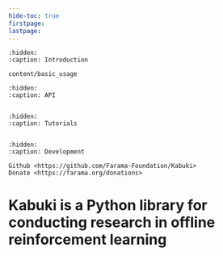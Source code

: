 ```yaml
---
hide-toc: true
firstpage:
lastpage:
---
```


```{toctree}
:hidden:
:caption: Introduction

content/basic_usage
```

```{toctree}
:hidden:
:caption: API


```

```{toctree}
:hidden:
:caption: Tutorials


```

```{toctree}
:hidden:
:caption: Development

Github <https://github.com/Farama-Foundation/Kabuki>
Donate <https://farama.org/donations>

```

# Kabuki is a Python library for conducting research in offline reinforcement learning
